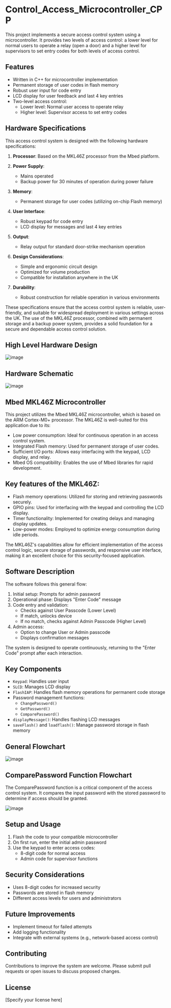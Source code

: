 # Control_Access_Microcontroller_CPP

This project implements a secure access control system using a microcontroller. It provides two levels of access control: a lower level for normal users to operate a relay (open a door) and a higher level for supervisors to set entry codes for both levels of access control.

## Features

- Written in C++ for microcontroller implementation
- Permanent storage of user codes in flash memory
- Robust user input for code entry
- LCD display for user feedback and last 4 key entries
- Two-level access control:
  - Lower level: Normal user access to operate relay
  - Higher level: Supervisor access to set entry codes

## Hardware Specifications

This access control system is designed with the following hardware specifications:

1. **Processor**: Based on the MKL46Z processor from the Mbed platform.

2. **Power Supply**: 
   - Mains operated
   - Backup power for 30 minutes of operation during power failure

3. **Memory**: 
   - Permanent storage for user codes (utilizing on-chip Flash memory)

4. **User Interface**:
   - Robust keypad for code entry
   - LCD display for messages and last 4 key entries

5. **Output**:
   - Relay output for standard door-strike mechanism operation

6. **Design Considerations**:
   - Simple and ergonomic circuit design
   - Optimized for volume production
   - Compatible for installation anywhere in the UK

7. **Durability**:
   - Robust construction for reliable operation in various environments

These specifications ensure that the access control system is reliable, user-friendly, and suitable for widespread deployment in various settings across the UK. The use of the MKL46Z processor, combined with permanent storage and a backup power system, provides a solid foundation for a secure and dependable access control solution.

## High Level Hardware Design

![image](https://github.com/vmendy07/Control_Access_Microcontroller_CPP/assets/165968387/0fc2d871-ee4a-4401-84ec-2b542bae8989)

## Hardware Schematic

![image](https://github.com/vmendy07/Control_Access_Microcontroller_CPP/assets/165968387/1746a7c3-07f1-450d-ad85-7259b83c41cd)


## Mbed MKL46Z Microcontroller

This project utilizes the Mbed MKL46Z microcontroller, which is based on the ARM Cortex-M0+ processor. The MKL46Z is well-suited for this application due to its:

- Low power consumption: Ideal for continuous operation in an access control system.
- Integrated Flash memory: Used for permanent storage of user codes.
- Sufficient I/O ports: Allows easy interfacing with the keypad, LCD display, and relay.
- Mbed OS compatibility: Enables the use of Mbed libraries for rapid development.

## Key features of the MKL46Z:

- Flash memory operations: Utilized for storing and retrieving passwords securely.
- GPIO pins: Used for interfacing with the keypad and controlling the LCD display.
- Timer functionality: Implemented for creating delays and managing display updates.
- Low-power modes: Employed to optimize energy consumption during idle periods.

The MKL46Z's capabilities allow for efficient implementation of the access control logic, secure storage of passwords, and responsive user interface, making it an excellent choice for this security-focused application.

## Software Description

The software follows this general flow:

1. Initial setup: Prompts for admin password
2. Operational phase: Displays "Enter Code" message
3. Code entry and validation:
   - Checks against User Passcode (Lower Level)
   - If match, unlocks device
   - If no match, checks against Admin Passcode (Higher Level)
4. Admin access:
   - Option to change User or Admin passcode
   - Displays confirmation messages

The system is designed to operate continuously, returning to the "Enter Code" prompt after each interaction.

## Key Components

- `Keypad`: Handles user input
- `SLCD`: Manages LCD display
- `FlashIAP`: Handles flash memory operations for permanent code storage
- Password management functions:
  - `ChangePassword()`
  - `GetPassword()`
  - `ComparePassword()`
- `displayMessage()`: Handles flashing LCD messages
- `saveFlash()` and `loadflash()`: Manage password storage in flash memory
  
## General Flowchart

![image](https://github.com/vmendy07/Control_Access_Microcontroller_CPP/assets/165968387/c7e819e8-9bba-4c0c-a1e2-3e031d7adb23)


## ComparePassword Function Flowchart

The ComparePassword function is a critical component of the access control system. It compares the input password with the stored password to determine if access should be granted.

![image](https://github.com/vmendy07/Control_Access_Microcontroller_CPP/assets/165968387/535e1600-b840-4929-b898-96c6f8df90f0)

## Setup and Usage

1. Flash the code to your compatible microcontroller
2. On first run, enter the initial admin password
3. Use the keypad to enter access codes:
   - 8-digit code for normal access
   - Admin code for supervisor functions

## Security Considerations

- Uses 8-digit codes for increased security
- Passwords are stored in flash memory
- Different access levels for users and administrators

## Future Improvements

- Implement timeout for failed attempts
- Add logging functionality
- Integrate with external systems (e.g., network-based access control)

## Contributing

Contributions to improve the system are welcome. Please submit pull requests or open issues to discuss proposed changes.

## License

[Specify your license here]
